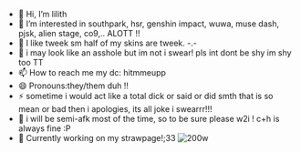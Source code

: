 - 👋 Hi, I’m lilith
- 👀 I’m interested in southpark, hsr, genshin impact, wuwa, muse dash, pjsk, alien stage, co9,.. ALOTT !!
- 🌱 I like tweek sm half of my skins are tweek. -.-
- 💞️ i may look like an asshole but im not i swear! pls int dont be shy im shy too TT
- 📫 How to reach me my dc: hitmmeupp
- 😄 Pronouns:they/them duh !!
- ⚡ sometime i would act like a total dick or said or did smth that is so mean or bad then i apologies, its all joke i swearrr!!!
- 🍬 i will be semi-afk most of the time, so to be sure please w2i ! c+h is always fine :P
- 📎 Currently working on my strawpage!;33
![200w](https://github.com/user-attachments/assets/1ba1c97f-4304-4060-b321-9b34e48c6fa1)

<!---
cerealkillerzz/cerealkillerzz is a ✨ special ✨ repository because its `README.md` (this file) appears on your GitHub profile.
You can click the Preview link to take a look at your changes.
--->
